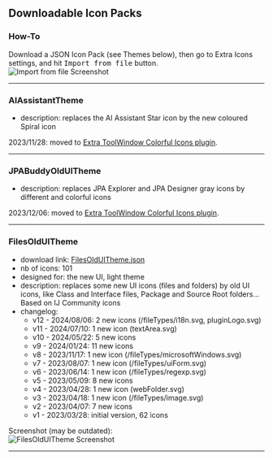 ## Downloadable Icon Packs

### How-To

Download a JSON Icon Pack (see Themes below), then go to Extra Icons settings, and hit <kbd>Import from file</kbd> button.  
![Import from file Screenshot](media/import-user-icon-pack.png)

---

### AIAssistantTheme

- description: replaces the AI Assistant Star icon by the new coloured Spiral icon

2023/11/28: moved to [Extra ToolWindow Colorful Icons plugin](https://plugins.jetbrains.com/plugin/16604-extra-toolwindow-colorful-icons/).

---

### JPABuddyOldUITheme

- description: replaces JPA Explorer and JPA Designer gray icons by different and colorful icons

2023/12/06: moved to [Extra ToolWindow Colorful Icons plugin](https://plugins.jetbrains.com/plugin/16604-extra-toolwindow-colorful-icons/).

---

### FilesOldUITheme

- download link: [FilesOldUITheme.json](https://raw.githubusercontent.com/jonathanlermitage/intellij-extra-icons-plugin/master/themes/FilesOldUITheme.json)
- nb of icons: <!--FilesOldUITheme_nbOfIcons_start-->101<!--FilesOldUITheme_nbOfIcons_end-->
- designed for: the new UI, light theme
- description: replaces some new UI icons (files and folders) by old UI icons, like Class and Interface files, Package and Source Root folders... Based on IJ Community icons
- changelog:
  - v12 - 2024/08/06: 2 new icons (/fileTypes/i18n.svg, pluginLogo.svg)
  - v11 - 2024/07/10: 1 new icon (textArea.svg)
  - v10 - 2024/05/22: 5 new icons
  - v9 - 2024/01/24: 11 new icons
  - v8 - 2023/11/17: 1 new icon (/fileTypes/microsoftWindows.svg)
  - v7 - 2023/08/07: 1 new icon (/fileTypes/uiForm.svg)
  - v6 - 2023/06/14: 1 new icon (/fileTypes/regexp.svg)
  - v5 - 2023/05/09: 8 new icons
  - v4 - 2023/04/28: 1 new icon (webFolder.svg)
  - v3 - 2023/04/18: 1 new icon (/fileTypes/image.svg)
  - v2 - 2023/04/07: 7 new icons
  - v1 - 2023/03/28: initial version, 62 icons

Screenshot (may be outdated):  
![FilesOldUITheme Screenshot](media/FilesOldUITheme.png)

---
